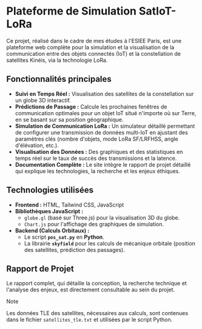 # Plateforme de Simulation SatIoT-LoRa

Ce projet, réalisé dans le cadre de mes études à l'ESIEE Paris, est une plateforme web complète pour la simulation et la visualisation de la communication entre des objets connectés (IoT) et la constellation de satellites Kinéis, via la technologie LoRa.

## Fonctionnalités principales

* **Suivi en Temps Réel :** Visualisation des satellites de la constellation sur un globe 3D interactif.
* **Prédictions de Passage :** Calcule les prochaines fenêtres de communication optimales pour un objet IoT situé n'importe où sur Terre, en se basant sur sa position géographique.
* **Simulation de Communication LoRa :** Un simulateur détaillé permettant de configurer une transmission de données multi-IoT en ajustant des paramètres clés (nombre d'objets, mode LoRa SF/LRFHSS, angle d'élévation, etc.).
* **Visualisation des Données :** Des graphiques et des statistiques en temps réel sur le taux de succès des transmissions et la latence.
* **Documentation Complète :** Le site intègre le rapport de projet détaillé qui explique les technologies, la recherche et les enjeux éthiques.

## Technologies utilisées

* **Frontend :** HTML, Tailwind CSS, JavaScript
* **Bibliothèques JavaScript :**
    * `globe.gl` (basé sur Three.js) pour la visualisation 3D du globe.
    * `Chart.js` pour l'affichage des graphiques de simulation.
* **Backend (Calculs Orbitaux) :**
    * Le script **`pos_sat.py`** en **Python**.
    * La librairie **`skyfield`** pour les calculs de mécanique orbitale (position des satellites, prédiction des passages).

## Rapport de Projet

Le rapport complet, qui détaille la conception, la recherche technique et l'analyse des enjeux, est directement consultable au sein du projet.

> [!NOTE]
> Les données TLE des satellites, nécessaires aux calculs, sont contenues dans le fichier `satellites_tle.txt` et utilisées par le script Python.

